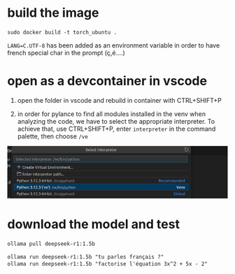 # build the image

```
sudo docker build -t torch_ubuntu .
```
`LANG=C.UTF-8` has been added as an environment variable in order to have french special char in the prompt (ç,é....)

# open as a devcontainer in vscode

1) open the folder in vscode and rebuild in container with CTRL+SHIFT+P

2) in order for pylance to find all modules installed in the venv when analyzing the code, we have to select the appropriate interpreter. To achieve that, use CTRL+SHIFT+P, enter `interpreter` in the command palette, then choose `/ve`

![](images/select_interpreter.png)

# download the model and test

```
ollama pull deepseek-r1:1.5b
```

```
ollama run deepseek-r1:1.5b "tu parles français ?"
ollama run deepseek-r1:1.5b "factorise l'équation 3x^2 + 5x - 2"
```


